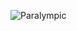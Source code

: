 ![Paralympic](https://user-images.githubusercontent.com/79040885/128080710-d28d6cc2-1f8a-438e-a5ab-df4dd34f894f.png)
